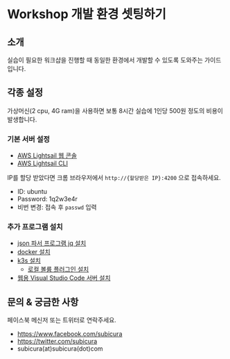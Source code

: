 # Workshop 개발 환경 셋팅하기

## 소개

실습이 필요한 워크샵을 진행할 때 동일한 환경에서 개발할 수 있도록 도와주는 가이드 입니다.

## 각종 설정

가상머신(2 cpu, 4G ram)을 사용하면 보통 8시간 실습에 1인당 500원 정도의 비용이 발생합니다.

### 기본 서버 설정

- [AWS Lightsail 웹 콘솔](./0_aws_lightsail_console.md)
- [AWS Lightsail CLI](./0_aws_lightsail_cli.md)

IP를 할당 받았다면 크롬 브라우저에서 `http://{할당받은 IP}:4200` 으로 접속하세요.

- ID: ubuntu
- Password: 1q2w3e4r
- 비번 변경: 접속 후 `passwd` 입력

### 추가 프로그램 설치

- [json 파서 프로그램 jq 설치](./1_jq.md)
- [docker 설치](./2_docker.md)
- [k3s 설치](./3_0_k3s.md)
  - [로컬 볼륨 플러그인 설치](./3_1_local_path_provisioner.md)
- [웹용 Visual Studio Code 서버 설치](./99_code_server.md)

## 문의 & 궁금한 사항

페이스북 메신저 또는 트위터로 연락주세요.

- https://www.facebook.com/subicura
- https://twitter.com/subicura
- subicura(at)subicura(dot)com
